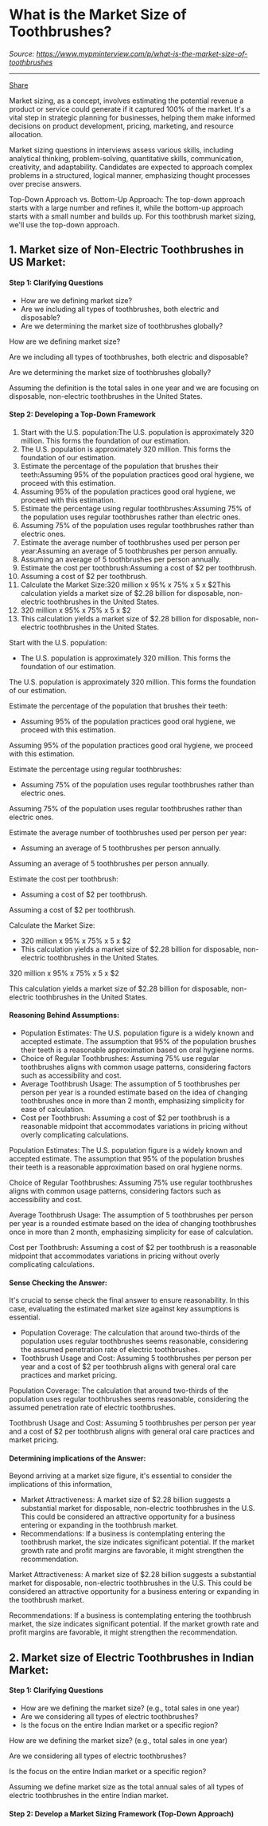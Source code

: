 # What is the Market Size of Toothbrushes?

*Source: https://www.mypminterview.com/p/what-is-the-market-size-of-toothbrushes*

---



[Share](https://www.mypminterview.com/p/what-is-the-market-size-of-toothbrushes?utm_source=substack&utm_medium=email&utm_content=share&action=share)

Market sizing, as a concept, involves estimating the potential revenue a product or service could generate if it captured 100% of the market. It's a vital step in strategic planning for businesses, helping them make informed decisions on product development, pricing, marketing, and resource allocation.

Market sizing questions in interviews assess various skills, including analytical thinking, problem-solving, quantitative skills, communication, creativity, and adaptability. Candidates are expected to approach complex problems in a structured, logical manner, emphasizing thought processes over precise answers.

Top-Down Approach vs. Bottom-Up Approach: The top-down approach starts with a large number and refines it, while the bottom-up approach starts with a small number and builds up. For this toothbrush market sizing, we'll use the top-down approach.

## 1. Market size of Non-Electric Toothbrushes in US Market:



#### Step 1: Clarifying Questions

* How are we defining market size?
* Are we including all types of toothbrushes, both electric and disposable?
* Are we determining the market size of toothbrushes globally?

How are we defining market size?

Are we including all types of toothbrushes, both electric and disposable?

Are we determining the market size of toothbrushes globally?

Assuming the definition is the total sales in one year and we are focusing on disposable, non-electric toothbrushes in the United States.

#### Step 2: Developing a Top-Down Framework

1. Start with the U.S. population:The U.S. population is approximately 320 million. This forms the foundation of our estimation.
2. The U.S. population is approximately 320 million. This forms the foundation of our estimation.
3. Estimate the percentage of the population that brushes their teeth:Assuming 95% of the population practices good oral hygiene, we proceed with this estimation.
4. Assuming 95% of the population practices good oral hygiene, we proceed with this estimation.
5. Estimate the percentage using regular toothbrushes:Assuming 75% of the population uses regular toothbrushes rather than electric ones.
6. Assuming 75% of the population uses regular toothbrushes rather than electric ones.
7. Estimate the average number of toothbrushes used per person per year:Assuming an average of 5 toothbrushes per person annually.
8. Assuming an average of 5 toothbrushes per person annually.
9. Estimate the cost per toothbrush:Assuming a cost of $2 per toothbrush.
10. Assuming a cost of $2 per toothbrush.
11. Calculate the Market Size:320 million x 95% x 75% x 5 x $2This calculation yields a market size of $2.28 billion for disposable, non-electric toothbrushes in the United States.
12. 320 million x 95% x 75% x 5 x $2
13. This calculation yields a market size of $2.28 billion for disposable, non-electric toothbrushes in the United States.

Start with the U.S. population:

* The U.S. population is approximately 320 million. This forms the foundation of our estimation.

The U.S. population is approximately 320 million. This forms the foundation of our estimation.

Estimate the percentage of the population that brushes their teeth:

* Assuming 95% of the population practices good oral hygiene, we proceed with this estimation.

Assuming 95% of the population practices good oral hygiene, we proceed with this estimation.

Estimate the percentage using regular toothbrushes:

* Assuming 75% of the population uses regular toothbrushes rather than electric ones.

Assuming 75% of the population uses regular toothbrushes rather than electric ones.

Estimate the average number of toothbrushes used per person per year:

* Assuming an average of 5 toothbrushes per person annually.

Assuming an average of 5 toothbrushes per person annually.

Estimate the cost per toothbrush:

* Assuming a cost of $2 per toothbrush.

Assuming a cost of $2 per toothbrush.

Calculate the Market Size:

* 320 million x 95% x 75% x 5 x $2
* This calculation yields a market size of $2.28 billion for disposable, non-electric toothbrushes in the United States.

320 million x 95% x 75% x 5 x $2

This calculation yields a market size of $2.28 billion for disposable, non-electric toothbrushes in the United States.



#### Reasoning Behind Assumptions:

* Population Estimates: The U.S. population figure is a widely known and accepted estimate. The assumption that 95% of the population brushes their teeth is a reasonable approximation based on oral hygiene norms.
* Choice of Regular Toothbrushes: Assuming 75% use regular toothbrushes aligns with common usage patterns, considering factors such as accessibility and cost.
* Average Toothbrush Usage: The assumption of 5 toothbrushes per person per year is a rounded estimate based on the idea of changing toothbrushes once in more than 2  month, emphasizing simplicity for ease of calculation.
* Cost per Toothbrush: Assuming a cost of $2 per toothbrush is a reasonable midpoint that accommodates variations in pricing without overly complicating calculations.

Population Estimates: The U.S. population figure is a widely known and accepted estimate. The assumption that 95% of the population brushes their teeth is a reasonable approximation based on oral hygiene norms.

Choice of Regular Toothbrushes: Assuming 75% use regular toothbrushes aligns with common usage patterns, considering factors such as accessibility and cost.

Average Toothbrush Usage: The assumption of 5 toothbrushes per person per year is a rounded estimate based on the idea of changing toothbrushes once in more than 2  month, emphasizing simplicity for ease of calculation.

Cost per Toothbrush: Assuming a cost of $2 per toothbrush is a reasonable midpoint that accommodates variations in pricing without overly complicating calculations.

#### Sense Checking the Answer:

It's crucial to sense check the final answer to ensure reasonability. In this case, evaluating the estimated market size against key assumptions is essential.

* Population Coverage: The calculation that around two-thirds of the population uses regular toothbrushes seems reasonable, considering the assumed penetration rate of electric toothbrushes.
* Toothbrush Usage and Cost: Assuming 5 toothbrushes per person per year and a cost of $2 per toothbrush aligns with general oral care practices and market pricing.

Population Coverage: The calculation that around two-thirds of the population uses regular toothbrushes seems reasonable, considering the assumed penetration rate of electric toothbrushes.

Toothbrush Usage and Cost: Assuming 5 toothbrushes per person per year and a cost of $2 per toothbrush aligns with general oral care practices and market pricing.

#### Determining implications of the Answer:

Beyond arriving at a market size figure, it's essential to consider the implications of this information,

* Market Attractiveness: A market size of $2.28 billion suggests a substantial market for disposable, non-electric toothbrushes in the U.S. This could be considered an attractive opportunity for a business entering or expanding in the toothbrush market.
* Recommendations: If a business is contemplating entering the toothbrush market, the size indicates significant potential. If the market growth rate and profit margins are favorable, it might strengthen the recommendation.

Market Attractiveness: A market size of $2.28 billion suggests a substantial market for disposable, non-electric toothbrushes in the U.S. This could be considered an attractive opportunity for a business entering or expanding in the toothbrush market.

Recommendations: If a business is contemplating entering the toothbrush market, the size indicates significant potential. If the market growth rate and profit margins are favorable, it might strengthen the recommendation.



## 2. Market size of Electric Toothbrushes in Indian Market:



#### Step 1: Clarifying Questions

* How are we defining the market size? (e.g., total sales in one year)
* Are we considering all types of electric toothbrushes?
* Is the focus on the entire Indian market or a specific region?

How are we defining the market size? (e.g., total sales in one year)

Are we considering all types of electric toothbrushes?

Is the focus on the entire Indian market or a specific region?

Assuming we define market size as the total annual sales of all types of electric toothbrushes in the entire Indian market.

#### Step 2: Develop a Market Sizing Framework (Top-Down Approach)


